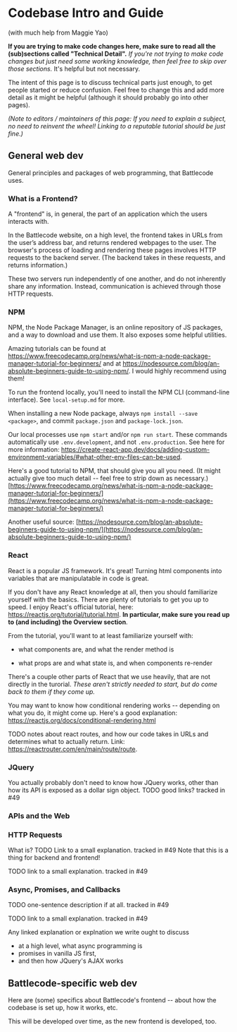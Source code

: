 <!-- TODO tracked in #49, expand this til nothing for this doc readily, easily comes to mind. In particular, _during onboarding session, take an audio recording_ and then use that to type this up after. -->

# Codebase Intro and Guide

(with much help from Maggie Yao)

<!-- TODO in this PR... sketch this out more. Need to be concise somehow. Need to be organized, somehow!
Consider linking Maggie's docs. Although really, everything relevant should be here.
Most of all, this should be _ready for onboarding writeups._ -->

<!-- TODO also looking at the organization... and wondering how to make more readable -->

**If you are trying to make code changes here, make sure to read all the (sub)sections called "Technical Detail".** _If you're not trying to make code changes but just need some working knowledge, then feel free to skip over those sections._ It's helpful but not necessary.

The intent of this page is to discuss technical parts just enough, to get people started or reduce confusion. Feel free to change this and add more detail as it might be helpful (although it should probably go into other pages).

_(Note to editors / maintainers of this page: If you need to explain a subject, no need to reinvent the wheel! Linking to a reputable tutorial should be just fine.)_

## General web dev

General principles and packages of web programming, that Battlecode uses.

### What is a Frontend?

A "frontend" is, in general, the part of an application which the users interacts with.

In the Battlecode website, on a high level, the frontend takes in URLs from the user’s address bar, and returns rendered webpages to the user. The browser's process of loading and rendering these pages involves HTTP requests to the backend server. (The backend takes in these requests, and returns information.)

These two servers run independently of one another, and do not inherently share any information. Instead, communication is achieved through those HTTP requests.

### NPM

NPM, the Node Package Manager, is an online repository of JS packages, and a way to download and use them. It also exposes some helpful utilities.

Amazing tutorials can be found at https://www.freecodecamp.org/news/what-is-npm-a-node-package-manager-tutorial-for-beginners/ and at https://nodesource.com/blog/an-absolute-beginners-guide-to-using-npm/. I would highly recommend using them!

To run the frontend locally, you'll need to install the NPM CLI (command-line interface). See `local-setup.md` for more.

When installing a new Node package, always `npm install --save <package>`, and commit `package.json` and `package-lock.json`.

Our local processes use `npm start` and/or `npm run start`. These commands automatically use `.env.development`, and not `.env.production`. See here for more information: https://create-react-app.dev/docs/adding-custom-environment-variables/#what-other-env-files-can-be-used.

Here's a good tutorial to NPM, that should give you all you need. (It might actually give too much detail -- feel free to strip down as necessary.) [https://www.freecodecamp.org/news/what-is-npm-a-node-package-manager-tutorial-for-beginners/](https://www.freecodecamp.org/news/what-is-npm-a-node-package-manager-tutorial-for-beginners/)

Another useful source: [https://nodesource.com/blog/an-absolute-beginners-guide-to-using-npm/](https://nodesource.com/blog/an-absolute-beginners-guide-to-using-npm/)

### React

React is a popular JS framework. It's great! Turning html components into variables that are manipulatable in code is great.

If you don't have any React knowledge at all, then you should familiarize yourself with the basics. There are plenty of tutorials to get you up to speed. I enjoy React's official tutorial, here: https://reactjs.org/tutorial/tutorial.html. **In particular, make sure you read up to (and including) the Overview section**.

From the tutorial, you'll want to at least familiarize yourself with:

- what components are, and what the render method is

- what props are and what state is, and when components re-render

There's a couple other parts of React that we use heavily, that are not directly in the turorial. _These aren't strictly needed to start, but do come back to them if they come up._

You may want to know how conditional rendering works -- depending on what you do, it might come up. Here's a good explanation: https://reactjs.org/docs/conditional-rendering.html

TODO notes about react routes, and how our code takes in URLs and determines what to actually return. Link: https://reactrouter.com/en/main/route/route.


### JQuery

You actually probably don't need to know how JQuery works, other than how its API is exposed as a dollar sign object. TODO good links? tracked in #49

### APIs and the Web

### HTTP Requests

What is? TODO Link to a small explanation. tracked in #49
Note that this is a thing for backend and frontend!


TODO link to a small explanation. tracked in #49

### Async, Promises, and Callbacks

TODO one-sentence description if at all. tracked in #49

TODO link to a small explanation. tracked in #49

Any linked explanation or explnation we write ought to discuss

- at a high level, what async programming is
- promises in vanilla JS first,
- and then how JQuery's AJAX works

## Battlecode-specific web dev

Here are (some) specifics about Battlecode's frontend -- about how the codebase is set up, how it works, etc.

This will be developed over time, as the new frontend is developed, too.


<!-- ## Legacy stuff

The following are legacy notes from the old frontend. Copy-paste as you please.

### Injection from the root up

So first, from the bottom, what creates our pages? Ultimately, our page is `public/index.html` with some js running.

#### Technical Detail

We serve, _at first_, a static webpage. Go to `public/index.html` to see it. It contains simply a div called "root", and also a lot of imports. Many of those imports are third-party imports, of CSS/JS that we pull from external websites, or that we have downloaded but made some small tweaks to. See the `public` folder.

But note also `src/index.js`, and especially its last few lines, is run on `public/index.html`. Look up how injecting a react root works (and add a link, or Nathan can dig it up too). I forget the end result, but basically, the js at `src/index.js` is shoved into that div called "root".

### Routes

#### Technical Detail

See `src/index.js` for how we expose a single-page app, with routes and matching components, and especially to see how we only expose some routes.

Our API hits backend, and sometimes hits other external sites too
 -->
